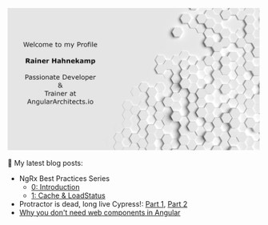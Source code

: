 ![Rainer Hahnekamp](https://github.com/rainerhahnekamp/rainerhahnekamp/blob/3eb6b36ce4339dade8915e6c28ecf721114edb71/GitHub.jpg)

📕 My latest blog posts:
- NgRx Best Practices Series
  - [0: Introduction](https://www.rainerhahnekamp.com/en/ngrx-best-practices-series-0-introduction/)
  - [1: Cache & LoadStatus](https://www.rainerhahnekamp.com/en/ngrx-best-practices-series-1-cache-loadstatus/)
- Protractor is dead, long live Cypress!: [Part 1](https://www.rainerhahnekamp.com/en/angular-e2e-testing-protractor-is-dead-long-live-cypress/), [Part 2](https://www.rainerhahnekamp.com/en/angular-e2e-testing-protractor-is-dead-long-live-cypress-part-2/)
- [Why you don't need web components in Angular](https://www.rainerhahnekamp.com/en/why-you-dont-need-web-components/)

